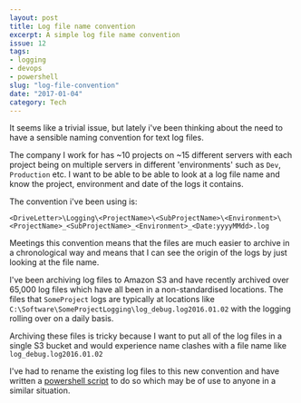 ```yaml
---
layout: post
title: Log file name convention
excerpt: A simple log file name convention
issue: 12
tags: 
- logging
- devops
- powershell
slug: "log-file-convention"
date: "2017-01-04"
category: Tech
---
```



It seems like a trivial issue, but lately i've been thinking about the need to have a sensible naming convention for text log files.


The company I work for has ~10 projects on ~15 different servers with each project being on multiple servers in different 'environments' such as `Dev`, `Production` etc.
I want to be able to be able to look at a log file name and know the project, environment and date of the logs it contains. 


The convention i've been using is:

`<DriveLetter>\Logging\<ProjectName>\<SubProjectName>\<Environment>\<ProjectName>_<SubProjectName>_<Environment>_<Date:yyyyMMdd>.log`


Meetings this convention means that the files are much easier to archive in a chronological way and means that I can see the origin of the logs by just looking at the file name.


I've been archiving log files to Amazon S3 and have recently archived over 65,000 log files which have all been in a non-standardised locations.
The files that `SomeProject` logs are typically at locations like `C:\Software\SomeProjectLogging\log_debug.log2016.01.02` with the logging rolling over on a daily basis.

Archiving these files is tricky because I want to put all of the log files in a single S3 bucket and would experience name clashes with a file name like `log_debug.log2016.01.02`


I've had to rename the existing log files to this new convention and have written a [powershell script](https://gist.github.com/CBurbidge/43c4a852f8caabb7e2e5da6cb4280bba) to do so which may be of use to anyone in a similar situation.